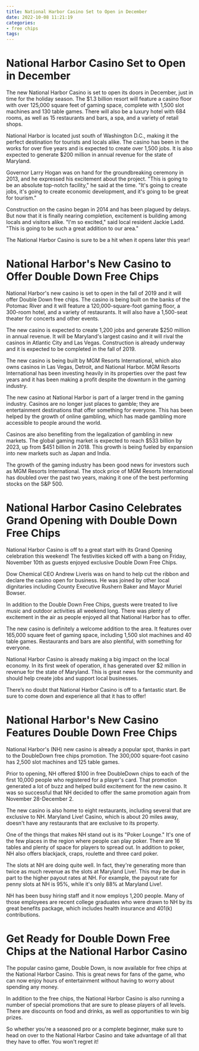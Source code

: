 ```yaml
---
title: National Harbor Casino Set to Open in December
date: 2022-10-08 11:21:19
categories:
- free chips
tags:
---
```



#  National Harbor Casino Set to Open in December

The new National Harbor Casino is set to open its doors in December, just in time for the holiday season. The $1.3 billion resort will feature a casino floor with over 125,000 square feet of gaming space, complete with 1,500 slot machines and 130 table games. There will also be a luxury hotel with 684 rooms, as well as 15 restaurants and bars, a spa, and a variety of retail shops.

National Harbor is located just south of Washington D.C., making it the perfect destination for tourists and locals alike. The casino has been in the works for over five years and is expected to create over 1,500 jobs. It is also expected to generate $200 million in annual revenue for the state of Maryland.

Governor Larry Hogan was on hand for the groundbreaking ceremony in 2013, and he expressed his excitement about the project. "This is going to be an absolute top-notch facility," he said at the time. "It's going to create jobs, it's going to create economic development, and it's going to be great for tourism."

Construction on the casino began in 2014 and has been plagued by delays. But now that it is finally nearing completion, excitement is building among locals and visitors alike. "I'm so excited," said local resident Jackie Ladd. "This is going to be such a great addition to our area."

The National Harbor Casino is sure to be a hit when it opens later this year!

#  National Harbor's New Casino to Offer Double Down Free Chips

National Harbor's new casino is set to open in the fall of 2019 and it will offer Double Down free chips. The casino is being built on the banks of the Potomac River and it will feature a 120,000-square-foot gaming floor, a 300-room hotel, and a variety of restaurants. It will also have a 1,500-seat theater for concerts and other events.

The new casino is expected to create 1,200 jobs and generate $250 million in annual revenue. It will be Maryland's largest casino and it will rival the casinos in Atlantic City and Las Vegas. Construction is already underway and it is expected to be completed in the fall of 2019.

The new casino is being built by MGM Resorts International, which also owns casinos in Las Vegas, Detroit, and National Harbor. MGM Resorts International has been investing heavily in its properties over the past few years and it has been making a profit despite the downturn in the gaming industry.

The new casino at National Harbor is part of a larger trend in the gaming industry. Casinos are no longer just places to gamble; they are entertainment destinations that offer something for everyone. This has been helped by the growth of online gambling, which has made gambling more accessible to people around the world.

Casinos are also benefiting from the legalization of gambling in new markets. The global gaming market is expected to reach $533 billion by 2023, up from $451 billion in 2018. This growth is being fueled by expansion into new markets such as Japan and India.

The growth of the gaming industry has been good news for investors such as MGM Resorts International. The stock price of MGM Resorts International has doubled over the past two years, making it one of the best performing stocks on the S&P 500.

#  National Harbor Casino Celebrates Grand Opening with Double Down Free Chips

National Harbor Casino is off to a great start with its Grand Opening celebration this weekend! The festivities kicked off with a bang on Friday, November 10th as guests enjoyed exclusive Double Down Free Chips.

Dow Chemical CEO Andrew Liveris was on hand to help cut the ribbon and declare the casino open for business. He was joined by other local dignitaries including County Executive Rushern Baker and Mayor Muriel Bowser.

In addition to the Double Down Free Chips, guests were treated to live music and outdoor activities all weekend long. There was plenty of excitement in the air as people enjoyed all that National Harbor has to offer.

The new casino is definitely a welcome addition to the area. It features over 165,000 square feet of gaming space, including 1,500 slot machines and 40 table games. Restaurants and bars are also plentiful, with something for everyone.

National Harbor Casino is already making a big impact on the local economy. In its first week of operation, it has generated over $2 million in revenue for the state of Maryland. This is great news for the community and should help create jobs and support local businesses.

There’s no doubt that National Harbor Casino is off to a fantastic start. Be sure to come down and experience all that it has to offer!

#  National Harbor's New Casino Features Double Down Free Chips

National Harbor's (NH) new casino is already a popular spot, thanks in part to the DoubleDown free chips promotion. The 300,000 square-foot casino has 2,500 slot machines and 125 table games.

Prior to opening, NH offered $100 in free DoubleDown chips to each of the first 10,000 people who registered for a player's card. That promotion generated a lot of buzz and helped build excitement for the new casino. It was so successful that NH decided to offer the same promotion again from November 28-December 2.

The new casino is also home to eight restaurants, including several that are exclusive to NH. Maryland Live! Casino, which is about 20 miles away, doesn't have any restaurants that are exclusive to its property.

One of the things that makes NH stand out is its "Poker Lounge." It's one of the few places in the region where people can play poker. There are 16 tables and plenty of space for players to spread out. In addition to poker, NH also offers blackjack, craps, roulette and three card poker.

The slots at NH are doing quite well. In fact, they're generating more than twice as much revenue as the slots at Maryland Live!. This may be due in part to the higher payout rates at NH. For example, the payout rate for penny slots at NH is 95%, while it's only 88% at Maryland Live!.

NH has been busy hiring staff and it now employs 1,200 people. Many of those employees are recent college graduates who were drawn to NH by its great benefits package, which includes health insurance and 401(k) contributions.

#  Get Ready for Double Down Free Chips at the National Harbor Casino

The popular casino game, Double Down, is now available for free chips at the National Harbor Casino. This is great news for fans of the game, who can now enjoy hours of entertainment without having to worry about spending any money.

In addition to the free chips, the National Harbor Casino is also running a number of special promotions that are sure to please players of all levels. There are discounts on food and drinks, as well as opportunities to win big prizes.

So whether you're a seasoned pro or a complete beginner, make sure to head on over to the National Harbor Casino and take advantage of all that they have to offer. You won't regret it!